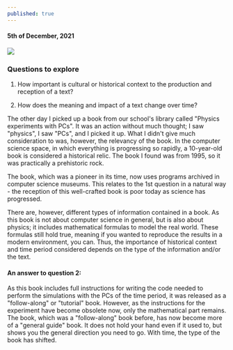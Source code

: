 ```yaml
---
published: true
---
```

#### 5th of December, 2021

![]({{site.baseurl}}/https://media.springernature.com/w306/springer-static/cover-hires/book/978-3-642-79462-9)

### Questions to explore

1) How important is cultural or historical context to the production and reception of a text?

2) How does the meaning and impact of a text change over time? 

The other day I picked up a book from our school's library called "Physics experiments with PCs". It was an action without much thought; I saw "physics", I saw "PCs", and I picked it up. What I didn't give much consideration to was, however, the relevancy of the book. In the computer science space, in which everything is progressing so rapidly, a 10-year-old book is considered a historical relic. The book I found was from 1995, so it was practically a prehistoric rock.

The book, which was a pioneer in its time, now uses programs archived in computer science museums. This relates to the 1st question in a natural way - the reception of this well-crafted book is poor today as science has progressed. 

There are, however, different types of information contained in a book. As this book is not about computer science in general, but is also about physics; it includes mathematical formulas to model the real world. These formulas still hold true, meaning if you wanted to reproduce the results in a modern environment, you can. Thus, the importance of historical context and time period considered depends on the type of the information and/or the text.  

#### An answer to question 2:

As this book includes full instructions for writing the code needed to perform the simulations with the PCs of the time period, it was released as a "follow-along" or "tutorial" book. However, as the  instructions for the experiment have become obsolete now, only the mathematical part remains. The book, which was a "follow-along" book before, has now become more of a "general guide" book. It does not hold your hand even if it used to, but shows you the general direction you need to go. With time, the type of the book has shifted.
